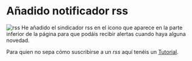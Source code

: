 # Añadido notificador rss

![rss](https://jobs.eagleonline.com/wp-content/uploads/2016/03/rss-icon.jpg) He añadido el sindicador rss en el icono que aparece en la parte inferior de la página para que podáis recibir alertas cuando haya alguna novedad.

Para quien no sepa cómo suscribirse a un *rss* aquí tenéis un [Tutorial](https://www.rss.nom.es/suscribir-rss-web-blog/).